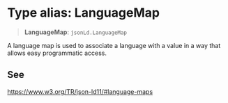 # Type alias: LanguageMap

> **LanguageMap**: `jsonLd.LanguageMap`

A language map is used to associate a language with a value in a way that allows easy programmatic access.

## See

https://www.w3.org/TR/json-ld11/#language-maps
